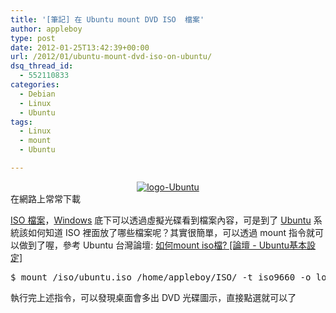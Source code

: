 ```yaml
---
title: '[筆記] 在 Ubuntu mount DVD ISO  檔案'
author: appleboy
type: post
date: 2012-01-25T13:42:39+00:00
url: /2012/01/ubuntu-mount-dvd-iso-on-ubuntu/
dsq_thread_id:
  - 552110833
categories:
  - Debian
  - Linux
  - Ubuntu
tags:
  - Linux
  - mount
  - Ubuntu

---
```

<div style="margin:0 auto; text-align:center">
  <a href="https://www.flickr.com/photos/appleboy/6760100409/" title="logo-Ubuntu by appleboy46, on Flickr"><img src="https://i2.wp.com/farm8.staticflickr.com/7153/6760100409_b23d1ce67b_m.jpg?resize=240%2C165&#038;ssl=1" alt="logo-Ubuntu" data-recalc-dims="1" /></a>
</div> 在網路上常常下載 

<a href="http://en.wikipedia.org/wiki/ISO_image" target="_blank">ISO 檔案</a>，<a href="http://zh.wikipedia.org/zh-tw/Microsoft_Windows" target="_blank">Windows</a> 底下可以透過虛擬光碟看到檔案內容，可是到了 <a href="http://www.ubuntu.com/" target="_blank">Ubuntu</a> 系統該如何知道 ISO 裡面放了哪些檔案呢？其實很簡單，可以透過 mount 指令就可以做到了喔，參考 Ubuntu 台灣論壇: <a href="http://www.ubuntu-tw.org/modules/newbb/viewtopic.php?post_id=8406" target="_blank">如何mount iso檔? [論壇 - Ubuntu基本設定]</a> 

<pre class="brush: bash; title: ; notranslate" title="">$ mount /iso/ubuntu.iso /home/appleboy/ISO/ -t iso9660 -o loop</pre> 執行完上述指令，可以發現桌面會多出 DVD 光碟圖示，直接點選就可以了